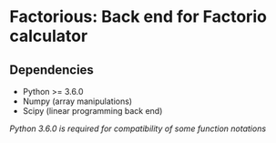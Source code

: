 Factorious: Back end for Factorio calculator
============================================


Dependencies
------------

* Python >= 3.6.0
* Numpy (array manipulations)
* Scipy (linear programming back end)

*Python 3.6.0 is required for compatibility of some function notations*
